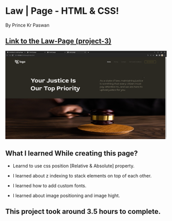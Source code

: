 # Law | Page - HTML & CSS!

By Prince Kr Paswan

## [Link to the Law-Page (project-3)](https://food-page.netlify.app/)


![Completed Website](law.png)

## What I learned While creating this page?

- Learnd to use css position [Relative & Absolute] property.

- I learned about z indexing to stack elements on top of each other.
- I learned how to add custom fonts.
- I learned about image positioning and image hight.

## This project took around 3.5 hours to complete.